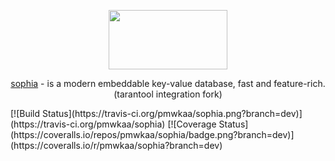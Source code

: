 
<p align="center">
	<a href="http://sphia.org"><img src="http://sphia.org/logo.png" width="190px" height="95px" /></a>
</p>
<p align="center">
	<a href="http://sphia.org">sophia</a> - is a modern embeddable key-value database, fast and feature-rich.
	(tarantool integration fork)
	<br>
	
</p>
[![Build Status](https://travis-ci.org/pmwkaa/sophia.png?branch=dev)](https://travis-ci.org/pmwkaa/sophia)
[![Coverage Status](https://coveralls.io/repos/pmwkaa/sophia/badge.png?branch=dev)](https://coveralls.io/r/pmwkaa/sophia?branch=dev)
